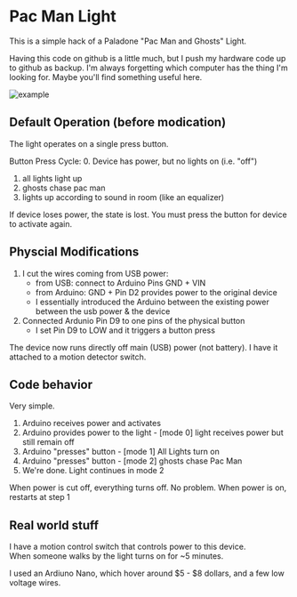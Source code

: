 # Pac Man Light

This is a simple hack of a Paladone "Pac Man and Ghosts" Light.

Having this code on github is a little much, but I push my hardware code up to github as backup. I'm always forgetting which computer has the thing I'm looking for. Maybe you'll find something useful here.

![example](pacman_light.gif)

## Default Operation (before modication)

The light operates on a single press button.

Button Press Cycle:
0. Device has power, but no lights on (i.e. "off")
1. all lights light up
2. ghosts chase pac man
3. lights up according to sound in room (like an equalizer)

If device loses power, the state is lost. 
You must press the button for device to activate again.

## Physcial Modifications

1. I cut the wires coming from USB power:
    - from USB: connect to Arduino Pins GND + VIN
    - from Arduino: GND + Pin D2 provides power to the original device
    - I essentially introduced the Arduino between the existing power between the usb power & the device
2. Connected Ardunio Pin D9 to one pins of the physical button
    - I set Pin D9 to LOW and it triggers a button press

The device now runs directly off main (USB) power (not battery).
I have it attached to a motion detector switch.

## Code behavior

Very simple.

1. Arduino receives power and activates
2. Arduino provides power to the light - [mode 0] light receives power but  still remain off
3. Arduino "presses" button - [mode 1] All Lights turn on
4. Arduino "presses" button - [mode 2] ghosts chase Pac Man
5. We're done. Light continues in mode 2

When power is cut off, everything turns off. No problem.
When power is on, restarts at step 1

## Real world stuff

I have a motion control switch that controls power to this device.   
When someone walks by the light turns on for ~5 minutes.

I used an Ardiuno Nano, which hover around $5 - $8 dollars, and a few low voltage wires.











